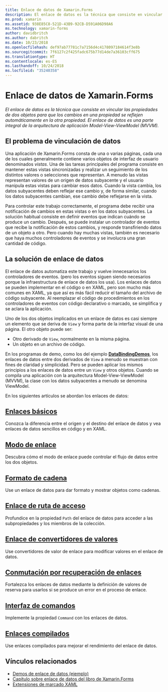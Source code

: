 ```yaml
---
title: Enlace de datos de Xamarin.Forms
description: El enlace de datos es la técnica que consiste en vincular las propiedades de dos objetos para que los cambios en una propiedad se reflejen automáticamente en la otra propiedad. El enlace de datos es una parte integral de la arquitectura de aplicación Model-View-ViewModel (MVVM).
ms.prod: xamarin
ms.assetid: 938E85C8-521D-43B9-92CB-D591A06D98A6
ms.technology: xamarin-forms
author: davidbritch
ms.author: dabritch
ms.date: 10/23/2018
ms.openlocfilehash: def97ab77781c7a7156d4c4178097184614f3e8b
ms.sourcegitcommit: 7f6127c2f425fadc675b77d14de7a36103cff675
ms.translationtype: HT
ms.contentlocale: es-ES
ms.lasthandoff: 10/24/2018
ms.locfileid: "35240358"
---
```

# <a name="xamarinforms-data-binding"></a>Enlace de datos de Xamarin.Forms

_El enlace de datos es la técnica que consiste en vincular las propiedades de dos objetos para que los cambios en una propiedad se reflejen automáticamente en la otra propiedad. El enlace de datos es una parte integral de la arquitectura de aplicación Model-View-ViewModel (MVVM)._

## <a name="the-data-linking-problem"></a>El problema de vinculación de datos

Una aplicación de Xamarin.Forms consta de una o varias páginas, cada una de los cuales generalmente contiene varios objetos de interfaz de usuario denominados *vistas*. Una de las tareas principales del programa consiste en mantener estas vistas sincronizadas y realizar un seguimiento de los distintos valores o selecciones que representan. A menudo las vistas representan valores de un origen de datos subyacente y el usuario manipula estas vistas para cambiar esos datos. Cuando la vista cambia, los datos subyacentes deben reflejar ese cambio y, de forma similar, cuando los datos subyacentes cambian, ese cambio debe reflejarse en la vista.

Para controlar este trabajo correctamente, el programa debe recibir una notificación de cambios en estas vistas o en los datos subyacentes. La solución habitual consiste en definir eventos que indican cuándo se produce un cambio. Después, se puede instalar un controlador de eventos que recibe la notificación de estos cambios, y responde transfiriendo datos de un objeto a otro. Pero cuando hay muchas vistas, también es necesario que haya muchos controladores de eventos y se involucra una gran cantidad de código.

## <a name="the-data-binding-solution"></a>La solución de enlace de datos

El enlace de datos automatiza este trabajo y vuelve innecesarios los controladores de eventos. (pero los eventos siguen siendo necesarios porque la infraestructura de enlace de datos los usa). Los enlaces de datos se pueden implementar en el código o en XAML, pero son mucho más comunes en XAML, ya que así es más fácil reducir el tamaño del archivo de código subyacente. Al reemplazar el código de procedimientos en los controladores de eventos con código declarativo o marcado, se simplifica y se aclara la aplicación.

Uno de los dos objetos implicados en un enlace de datos es casi siempre un elemento que se deriva de `View` y forma parte de la interfaz visual de una página. El otro objeto puede ser:

- Otro derivado de `View`, normalmente en la misma página.
- Un objeto en un archivo de código.

En los programas de demo, como los del ejemplo [**DataBindingDemos**](https://developer.xamarin.com/samples/xamarin-forms/DataBindingDemos/), los enlaces de datos entre dos derivados de `View` a menudo se muestran con fines de claridad y simplicidad. Pero se pueden aplicar los mismos principios a los enlaces de datos entre un `View` y otros objetos. Cuando se compila una aplicación con la arquitectura Model-View-ViewModel (MVVM), la clase con los datos subyacentes a menudo se denomina ViewModel.

En los siguientes artículos se abordan los enlaces de datos:

## <a name="basic-bindingsbasic-bindingsmd"></a>[Enlaces básicos](basic-bindings.md)

Conozca la diferencia entre el origen y el destino del enlace de datos y vea enlaces de datos sencillos en código y en XAML.

## <a name="binding-modebinding-modemd"></a>[Modo de enlace](binding-mode.md)

Descubra cómo el modo de enlace puede controlar el flujo de datos entre los dos objetos.

## <a name="string-formattingstring-formattingmd"></a>[Formato de cadena](string-formatting.md)

Use un enlace de datos para dar formato y mostrar objetos como cadenas.

## <a name="binding-pathbinding-pathmd"></a>[Enlace de ruta de acceso](binding-path.md)

Profundice en la propiedad `Path` del enlace de datos para acceder a las subpropiedades y los miembros de la colección.

## <a name="binding-value-convertersconvertersmd"></a>[Enlace de convertidores de valores](converters.md)

Use convertidores de valor de enlace para modificar valores en el enlace de datos.

## <a name="binding-fallbacksbinding-fallbacksmd"></a>[Conmutación por recuperación de enlaces](binding-fallbacks.md)

Fortalezca los enlaces de datos mediante la definición de valores de reserva para usarlos si se produce un error en el proceso de enlace.

## <a name="the-command-interfacecommandingmd"></a>[Interfaz de comandos](commanding.md)

Implemente la propiedad `Command` con los enlaces de datos.

## <a name="compiled-bindingscompiled-bindingsmd"></a>[Enlaces compilados](compiled-bindings.md)

Use enlaces compilados para mejorar el rendimiento del enlace de datos.

## <a name="related-links"></a>Vínculos relacionados

- [Demos de enlace de datos (ejemplo)](https://developer.xamarin.com/samples/xamarin-forms/DataBindingDemos/)
- [Capítulo sobre enlace de datos del libro de Xamarin.Forms](~/xamarin-forms/creating-mobile-apps-xamarin-forms/summaries/chapter16.md)
- [Extensiones de marcado XAML](~/xamarin-forms/xaml/markup-extensions/index.md)
